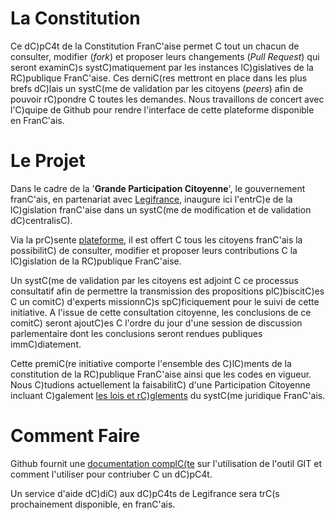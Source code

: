 La Constitution
===============

Ce dC)pC4t de la Constitution FranC'aise permet C  tout un chacun de consulter, modifier (_fork_) et proposer leurs changements (_Pull Request_) qui seront examinC)s systC)matiquement par les instances lC)gislatives de la RC)publique FranC'aise. Ces derniC(res mettront en place dans les plus brefs dC)lais un systC(me de validation par les citoyens (_peers_) afin de pouvoir rC)pondre C  toutes les demandes. Nous travaillons de concert avec l'C)quipe de Github pour rendre l'interface de cette plateforme disponible en FranC'ais.


Le Projet
=========

Dans le cadre de la '__Grande Participation Citoyenne__', le gouvernement franC'ais, en partenariat avec [Legifrance](http://legifrance.com/), inaugure ici l'entrC)e de la lC)gislation franC'aise dans un systC(me de modification et de validation dC)centralisC).

Via la prC)sente [plateforme](http://github.com), il est offert C  tous les citoyens franC'ais la possibilitC) de consulter, modifier et proposer leurs contributions C  la lC)gislation de la RC)publique FranC'aise.

Un systC(me de validation par les citoyens est adjoint C  ce processus consultatif afin de permettre la transmission des propositions plC)biscitC)es C  un comitC) d'experts missionnC)s spC)ficiquement pour le suivi de cette initiative. A l'issue de cette consultation citoyenne, les conclusions de ce comitC) seront ajoutC)es C  l'ordre du jour d'une session de discussion parlementaire dont les conclusions seront rendues publiques immC)diatement.

Cette premiC(re initiative comporte l'ensemble des C)lC)ments de la constitution de la RC)publique FranC'aise ainsi que les codes en vigueur. Nous C)tudions actuellement la faisabilitC) d'une Participation Citoyenne incluant C)galement [les lois et rC)glements](http://legifrance.com/initRechTexte.do) du systC(me juridique FranC'ais.


Comment Faire
=============

Github fournit une [documentation complC(te](https://help.github.com/articles/fork-a-repo) sur l'utilisation de l'outil GIT et comment l'utiliser pour contriuber C  un dC)pC4t.

Un service d'aide dC)diC) aux dC)pC4ts de Legifrance sera trC(s prochainement disponible, en franC'ais.







